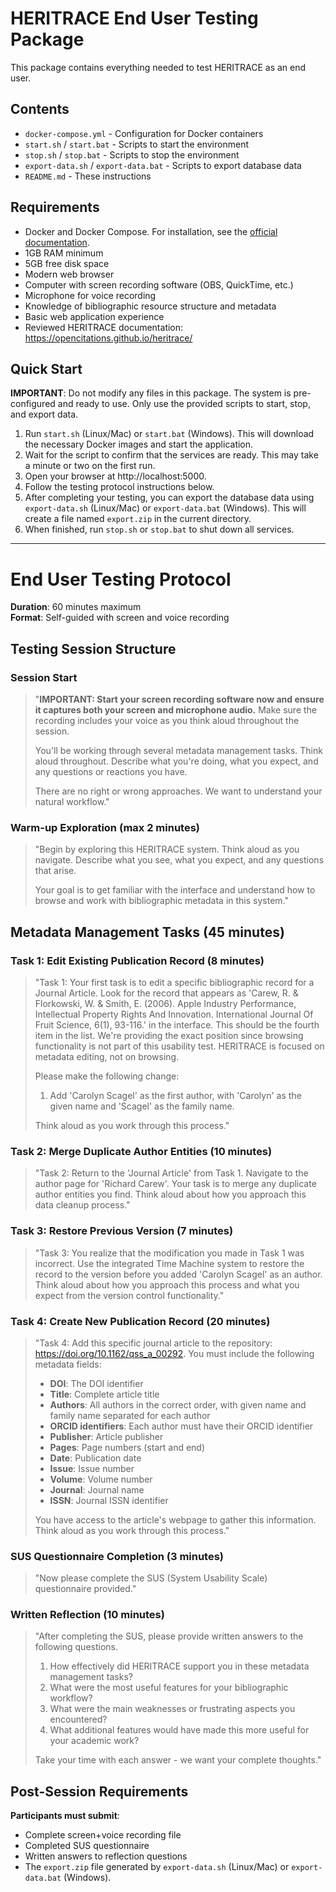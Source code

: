 # HERITRACE End User Testing Package

This package contains everything needed to test HERITRACE as an end user.

## Contents

- `docker-compose.yml` - Configuration for Docker containers
- `start.sh` / `start.bat` - Scripts to start the environment
- `stop.sh` / `stop.bat` - Scripts to stop the environment
- `export-data.sh` / `export-data.bat` - Scripts to export database data
- `README.md` - These instructions

## Requirements

- Docker and Docker Compose. For installation, see the <a href="https://docs.docker.com/get-docker/" target="_blank">official documentation</a>.
- 1GB RAM minimum
- 5GB free disk space
- Modern web browser
- Computer with screen recording software (OBS, QuickTime, etc.)
- Microphone for voice recording
- Knowledge of bibliographic resource structure and metadata
- Basic web application experience
- Reviewed HERITRACE documentation: https://opencitations.github.io/heritrace/

## Quick Start

**IMPORTANT**: Do not modify any files in this package. The system is pre-configured and ready to use. Only use the provided scripts to start, stop, and export data.

1.  Run `start.sh` (Linux/Mac) or `start.bat` (Windows). This will download the necessary Docker images and start the application.
2.  Wait for the script to confirm that the services are ready. This may take a minute or two on the first run.
3.  Open your browser at http://localhost:5000.
4.  Follow the testing protocol instructions below.
5.  After completing your testing, you can export the database data using `export-data.sh` (Linux/Mac) or `export-data.bat` (Windows). This will create a file named `export.zip` in the current directory.
6.  When finished, run `stop.sh` or `stop.bat` to shut down all services.

---

# End User Testing Protocol

**Duration**: 60 minutes maximum  
**Format**: Self-guided with screen and voice recording

## Testing Session Structure

### **Session Start**

> "**IMPORTANT: Start your screen recording software now and ensure it captures both your screen and microphone audio.** Make sure the recording includes your voice as you think aloud throughout the session.
> 
> You'll be working through several metadata management tasks. Think aloud throughout. Describe what you're doing, what you expect, and any questions or reactions you have.
> 
> There are no right or wrong approaches. We want to understand your natural workflow."

### **Warm-up Exploration (max 2 minutes)**

> "Begin by exploring this HERITRACE system. Think aloud as you navigate. Describe what you see, what you expect, and any questions that arise.
> 
> Your goal is to get familiar with the interface and understand how to browse and work with bibliographic metadata in this system."

## Metadata Management Tasks (45 minutes)

### Task 1: Edit Existing Publication Record (8 minutes)

> "Task 1: Your first task is to edit a specific bibliographic record for a Journal Article. Look for the record that appears as 'Carew, R. & Florkowski, W. & Smith, E. (2006). Apple Industry Performance, Intellectual Property Rights And Innovation. International Journal Of Fruit Science, 6(1), 93-116.' in the interface. This should be the fourth item in the list. We're providing the exact position since browsing functionality is not part of this usability test. HERITRACE is focused on metadata editing, not on browsing.
> 
> Please make the following change:
> 1. Add 'Carolyn Scagel' as the first author, with 'Carolyn' as the given name and 'Scagel' as the family name.
> 
> Think aloud as you work through this process."

### Task 2: Merge Duplicate Author Entities (10 minutes)

> "Task 2: Return to the 'Journal Article' from Task 1. Navigate to the author page for 'Richard Carew'. Your task is to merge any duplicate author entities you find. Think aloud about how you approach this data cleanup process."

### Task 3: Restore Previous Version (7 minutes)

> "Task 3: You realize that the modification you made in Task 1 was incorrect. Use the integrated Time Machine system to restore the record to the version before you added 'Carolyn Scagel' as an author. Think aloud about how you approach this process and what you expect from the version control functionality."

### Task 4: Create New Publication Record (20 minutes)

> "Task 4: Add this specific journal article to the repository: https://doi.org/10.1162/qss_a_00292. You must include the following metadata fields:
> 
> - **DOI**: The DOI identifier
> - **Title**: Complete article title
> - **Authors**: All authors in the correct order, with given name and family name separated for each author
> - **ORCID identifiers**: Each author must have their ORCID identifier
> - **Publisher**: Article publisher
> - **Pages**: Page numbers (start and end)
> - **Date**: Publication date
> - **Issue**: Issue number
> - **Volume**: Volume number
> - **Journal**: Journal name
> - **ISSN**: Journal ISSN identifier
> 
> You have access to the article's webpage to gather this information. Think aloud as you work through this process."

### **SUS Questionnaire Completion (3 minutes)**

> "Now please complete the SUS (System Usability Scale) questionnaire provided."

### **Written Reflection (10 minutes)**

> "After completing the SUS, please provide written answers to the following questions.
> 
> 1. How effectively did HERITRACE support you in these metadata management tasks?
> 2. What were the most useful features for your bibliographic workflow?
> 3. What were the main weaknesses or frustrating aspects you encountered?
> 4. What additional features would have made this more useful for your academic work?
> 
> Take your time with each answer - we want your complete thoughts."

## Post-Session Requirements

**Participants must submit**:
- Complete screen+voice recording file
- Completed SUS questionnaire
- Written answers to reflection questions
- The `export.zip` file generated by `export-data.sh` (Linux/Mac) or `export-data.bat` (Windows).